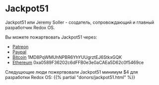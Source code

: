 # Jackpot51

Jackpot51 или Jeremy Soller - создатель, сопровождающий и главный разработчик Redox OS.

Вы можете пожартвовать Jackpot51 через:

- [Patreon](https://www.patreon.com/redox_os)
- [Paypal](https://www.paypal.me/redoxos)
- [Bitcoin](bitcoin:1MD8PqWMUhNPBR6YhYUUgrztEJ6StkxGQK) 1MD8PqWMUhNPBR6YhYUUgrztEJ6StkxGQK
- [Ethereum](ethereum:0xa0589F36202c6dFFB0e3e0aCAEa5D62c0f5469ce) 0xa0589F36202c6dFFB0e3e0aCAEa5D62c0f5469ce

Следущющие люди пожертвовали Jackpot51 минимум $4 для разработки Redox OS:
{{% partial "donors/jackpot51.html" %}}

